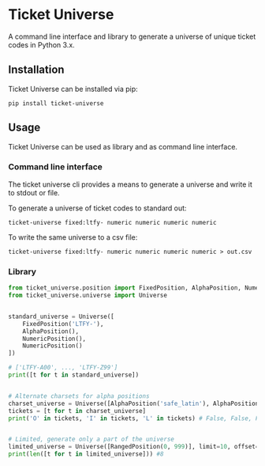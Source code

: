 # Ticket Universe
A command line interface and library to generate a universe of unique ticket codes in Python 3.x.

## Installation
Ticket Universe can be installed via pip:

`pip install ticket-universe`

## Usage
Ticket Universe can be used as library and as command line interface.

### Command line interface
The ticket universe cli provides a means to generate a universe and write
it to stdout or file.

To generate a universe of ticket codes to standard out:

`ticket-universe fixed:ltfy- numeric numeric numeric numeric`

To write the same universe to a csv file:

`ticket-universe fixed:ltfy- numeric numeric numeric numeric > out.csv`


### Library
```python
from ticket_universe.position import FixedPosition, AlphaPosition, NumericPosition, RangedPosition
from ticket_universe.universe import Universe


standard_universe = Universe([
    FixedPosition('LTFY-'),
    AlphaPosition(),
    NumericPosition(),
    NumericPosition()
])

# ['LTFY-A00', ..., 'LTFY-Z99']
print([t for t in standard_universe])


# Alternate charsets for alpha positions
charset_universe = Universe([AlphaPosition('safe_latin'), AlphaPosition('safe_latin')])
tickets = [t for t in charset_universe]
print('O' in tickets, 'I' in tickets, 'L' in tickets) # False, False, False


# Limited, generate only a part of the universe
limited_universe = Universe([RangedPosition(0, 999)], limit=10, offset=2)
print(len([t for t in limited_universe])) #8
```
